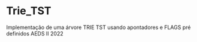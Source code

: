 # Trie_TST
Implementação de uma árvore TRIE TST usando apontadores e FLAGS pré definidos AEDS II 2022
